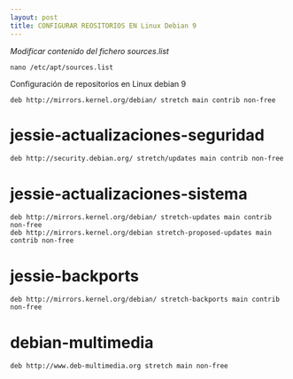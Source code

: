```yaml
---
layout: post
title: CONFIGURAR REOSITORIOS EN Linux Debian 9
---
```


*Modificar contenido del fichero sources.list*
    
    nano /etc/apt/sources.list

Configuración de repositorios en Linux debian 9

    deb http://mirrors.kernel.org/debian/ stretch main contrib non-free

# jessie-actualizaciones-seguridad   
   
    deb http://security.debian.org/ stretch/updates main contrib non-free

# jessie-actualizaciones-sistema
    deb http://mirrors.kernel.org/debian/ stretch-updates main contrib non-free
    deb http://mirrors.kernel.org/debian stretch-proposed-updates main contrib non-free

# jessie-backports
    deb http://mirrors.kernel.org/debian/ stretch-backports main contrib non-free

# debian-multimedia
    deb http://www.deb-multimedia.org stretch main non-free

